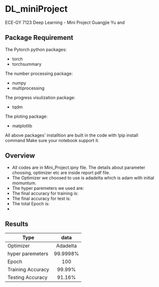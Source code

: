# DL_miniProject
ECE-GY 7123 Deep Learning - Mini Project
Guangjie Yu and 

## Package Requirement
The Pytorch python packages:
* torch
* torchsummary

The number processing package:
* numpy
* multiprocessing

The progress visulization package:
* tqdm

The ploting package:
* matplotlib

All above packages' installtion are built in the code with
!pip install command 
Make sure your notebook support it.

## Overview

* All codes are in Mini_Project.ipny file. The details about parameter choosing, optimizer etc are inside report pdf file.
* The Optimizer we choosed to use is adadelta which is adam with initial momuntum.
* The hyper paremeters we used are:
* The final accuracy for training is:
* The final accuracy for test is:
* The total Epoch is:
* 

## Results

| Type |  data |
|----------|:-------------:|
| Optimizer |  Adadelta |
| hyper paremeters |  99.9998% |
| Epoch | 100 |
| Training Accuracy |  99.99% |
| Testing Accuracy |    91.16%   |
